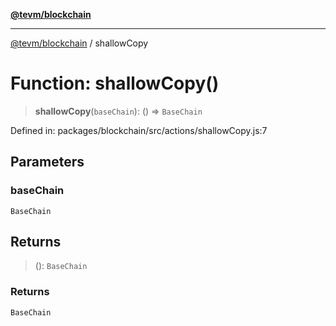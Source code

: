 [**@tevm/blockchain**](../README.md)

***

[@tevm/blockchain](../globals.md) / shallowCopy

# Function: shallowCopy()

> **shallowCopy**(`baseChain`): () => `BaseChain`

Defined in: packages/blockchain/src/actions/shallowCopy.js:7

## Parameters

### baseChain

`BaseChain`

## Returns

> (): `BaseChain`

### Returns

`BaseChain`
